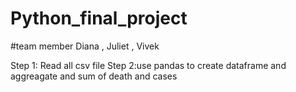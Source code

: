 # Python_final_project
#team member Diana , Juliet , Vivek
 
Step 1: Read all csv file
Step 2:use pandas to create dataframe and aggreagate and sum of death and cases